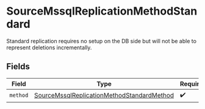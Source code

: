 # SourceMssqlReplicationMethodStandard

Standard replication requires no setup on the DB side but will not be able to represent deletions incrementally.


## Fields

| Field                                                                                                           | Type                                                                                                            | Required                                                                                                        | Description                                                                                                     |
| --------------------------------------------------------------------------------------------------------------- | --------------------------------------------------------------------------------------------------------------- | --------------------------------------------------------------------------------------------------------------- | --------------------------------------------------------------------------------------------------------------- |
| `method`                                                                                                        | [SourceMssqlReplicationMethodStandardMethod](../../models/shared/SourceMssqlReplicationMethodStandardMethod.md) | :heavy_check_mark:                                                                                              | N/A                                                                                                             |